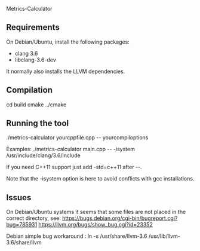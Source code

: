 Metrics-Calculator


Requirements
------------

On Debian/Ubuntu, install the following packages:
- clang 3.6
- libclang-3.6-dev

It normally also installs the LLVM dependencies.


Compilation
-----------

cd build
cmake ../cmake


Running the tool
----------------

./metrics-calculator yourcppfile.cpp -- yourcompiloptions

Examples:
./metrics-calculator main.cpp -- -isystem /usr/include/clang/3.6/include

If you need C++11 support just add -std=c++11 after --.

Note that the -isystem option is here to avoid conflicts with gcc installations.


Issues
------

On Debian/Ubuntu systems it seems that some files are not placed in the correct directory, see:
https://bugs.debian.org/cgi-bin/bugreport.cgi?bug=785931
https://llvm.org/bugs/show_bug.cgi?id=23352

Debian simple bug workaround :
ln -s /usr/share/llvm-3.6 /usr/lib/llvm-3.6/share/llvm
